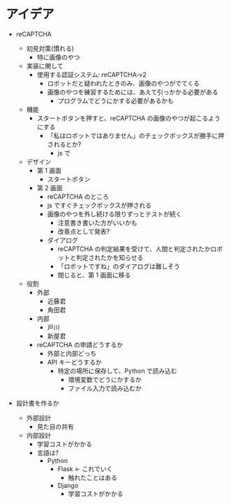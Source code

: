# アイデア

- reCAPTCHA
  - 初見対策(慣れる)
    - 特に画像のやつ
  - 実装に関して
    - 使用する認証システム: reCAPTCHA-v2
      - ロボットだと疑われたときのみ、画像のやつがでてくる
      - 画像のやつを練習するためには、あえて引っかかる必要がある
        - プログラムでどうにかする必要があるかも
  - 機能
    - スタートボタンを押すと、reCAPTCHA の画像のやつが起こるようにする
      - 「私はロボットではありません」のチェックボックスが勝手に押されるとか?
        - js で
  - デザイン
    - 第 1 画面
      - スタートボタン
    - 第 2 画面
      - reCAPTCHA のところ
      - js ですぐチェックボックスが押される
      - 画像のやつを外し続ける限りずっとテストが続く
        - 注意書き書いた方がいいかも
        - 改善点として発表?
      - ダイアログ
        - reCAPTCHA の判定結果を受けて、人間と判定されたかロボットと判定されたかを知らせる
        - 「ロボットですね」のダイアログは難しそう
        - 閉じると、第 1 画面に移る
  - 役割
    - 外部
      - 近藤君
      - 角田君
    - 内部
      - 戸川
      - 新屋君
    - reCAPTCHA の申請どうするか
      - 外部と内部どっち
      - API キーどうするか
        - 特定の場所に保存して、Python で読み込む
          - 環境変数でどうにかするか
          - ファイル入力で読み込むか

- 設計書を作るか
  - 外部設計
    - 見た目の共有
  - 内部設計
    - 学習コストがかかる
    - 言語は?
      - Python
        - Flask <- これでいく
          - 触れたことはある
        - Django
          - 学習コストがかかる
